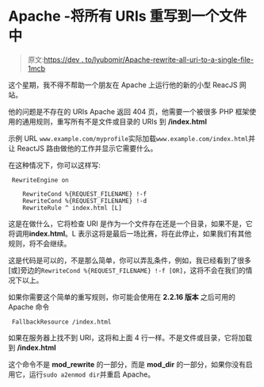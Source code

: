 # Apache -将所有 URIs 重写到一个文件中

> 原文:[https://dev . to/lyubomir/Apache-rewrite-all-uri-to-a-single-file-1mcb](https://dev.to/lyubomir/apache-rewrite-all-uris-to-a-single-file-1mcb)

这个星期，我不得不帮助一个朋友在 Apache 上运行他的新的小型 ReacJS 网站。

他的问题是不存在的 URIs Apache 返回 404 页，他需要一个被很多 PHP 框架使用的通用规则，重写所有不是文件或目录的 URIs 到 **/index.html**

示例 URL `www.example.com/myprofile`实际加载`www.example.com/index.html`并让 ReactJS 路由做他的工作并显示它需要什么。

在这种情况下，你可以这样写:

```
 RewriteEngine on

    RewriteCond %{REQUEST_FILENAME} !-f
    RewriteCond %{REQUEST_FILENAME} !-d
    RewriteRule ^ index.html [L] 
```

这是在做什么，它将检查 URI 是作为一个文件存在还是一个目录，如果不是，它将调用**index.html**。L 表示这将是最后一场比赛，将在此停止，如果我们有其他规则，将不会继续。

这是代码是可以的，不是那么简单，你可以弄乱条件，例如，我已经看到了很多[或]旁边的`RewriteCond %{REQUEST_FILENAME} !-f [OR]`，这将不会在我们的情况下以上。

如果你需要这个简单的重写规则，你可能会使用在 **2.2.16 版本**
之后可用的 Apache 命令

```
 FallbackResource /index.html 
```

如果在服务器上找不到 URI，这将和上面 4 行一样。不是文件或目录，它将加载到 **/index.html**

这个命令不是 **mod_rewrite** 的一部分，而是 **mod_dir** 的一部分，如果你没有启用它，运行`sudo a2enmod dir`并重启 Apache。